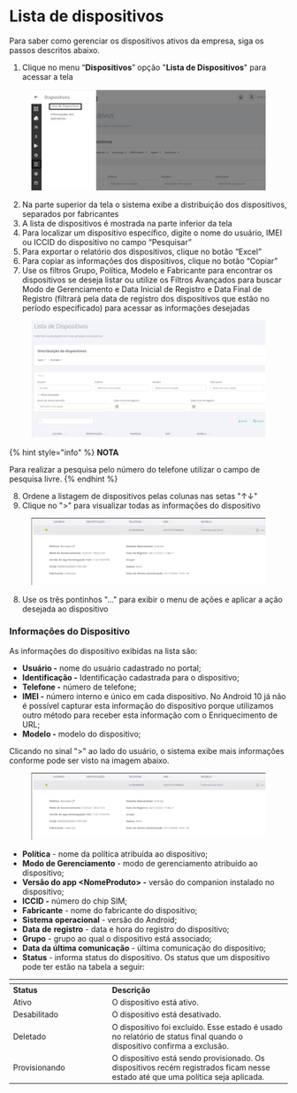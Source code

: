 # Lista de dispositivos

Para saber como gerenciar os dispositivos ativos da empresa, siga os passos descritos abaixo.

1. Clique no menu “**Dispositivos**” opção "**Lista de Dispositivos**" para acessar a tela

<figure><img src="../../../.gitbook/assets/image (35).png" alt=""><figcaption></figcaption></figure>

2. Na parte superior da tela o sistema exibe a distribuição dos dispositivos, separados por fabricantes
3. A lista de dispositivos é mostrada na parte inferior da tela
4. Para localizar um dispositivo específico, digite o nome do usuário, IMEI ou ICCID do dispositivo no campo “Pesquisar”
5. Para exportar o relatório dos dispositivos, clique no botão “Excel”
6. Para copiar as informações dos dispositivos, clique no botão “Copiar”
7. Use os filtros Grupo, Política, Modelo e Fabricante para encontrar os dispositivos se deseja listar ou utilize os Filtros Avançados para buscar Modo de Gerenciamento e Data Inicial de Registro e Data Final de Registro (filtrará pela data de registro dos dispositivos que estão no período especificado) para acessar as informações desejadas

<figure><img src="../../../.gitbook/assets/image (73).png" alt=""><figcaption></figcaption></figure>

{% hint style="info" %}
**NOTA**

Para realizar a pesquisa pelo número do telefone utilizar o campo de pesquisa livre.
{% endhint %}

8. Ordene a listagem de dispositivos pelas colunas nas setas "↑↓"
9. Clique no ">" para visualizar todas as informações do dispositivo

<figure><img src="../../../.gitbook/assets/image (74).png" alt=""><figcaption></figcaption></figure>

8. Use os três pontinhos "..." para exibir o menu de ações e aplicar a ação desejada ao dispositivo

### **Informações do Dispositivo**

As informações do dispositivo exibidas na lista são:

* **Usuário -** nome do usuário cadastrado no portal;
* **Identificação -** Identificação cadastrada para o dispositivo;
* **Telefone -** número de telefone;
* **IMEI -** número interno e único em cada dispositivo. No Android 10 já não é possível capturar esta informação do dispositivo porque utilizamos outro método para receber esta informação com o Enriquecimento de URL;
* **Modelo -** modelo do dispositivo;

Clicando no sinal ">" ao lado do usuário, o sistema exibe mais informações conforme pode ser visto na imagem abaixo.

<figure><img src="../../../.gitbook/assets/image (74).png" alt=""><figcaption></figcaption></figure>

* **Política** - nome da política atribuída ao dispositivo;
* **Modo de Gerenciamento** - modo de gerenciamento atribuído ao dispositivo;
* **Versão do app \<NomeProduto> -** versão do companion instalado no dispositivo;
* **ICCID -** número do chip SIM;
* **Fabricante** - nome do fabricante do dispositivo;
* **Sistema** **operacional** - versão do Android;
* **Data** **de** **registro** - data e hora do registro do dispositivo;
* **Grupo** - grupo ao qual o dispositivo está associado;
* **Data da última comunicação** - última comunicação do dispositivo;
* **Status** - informa status do dispositivo. Os status que um dispositivo pode ter estão na tabela a seguir:

<table data-header-hidden><thead><tr><th width="164.98324022346367"></th><th></th></tr></thead><tbody><tr><td><strong>Status</strong></td><td><strong>Descrição</strong></td></tr><tr><td>Ativo</td><td>O dispositivo está ativo.</td></tr><tr><td>Desabilitado</td><td>O dispositivo está desativado.</td></tr><tr><td>Deletado</td><td>O dispositivo foi excluído. Esse estado é usado no relatório de status final quando o dispositivo confirma a exclusão.</td></tr><tr><td>Provisionando</td><td>O dispositivo está sendo provisionado. Os dispositivos recém registrados ficam nesse estado até que uma política seja aplicada.</td></tr></tbody></table>
